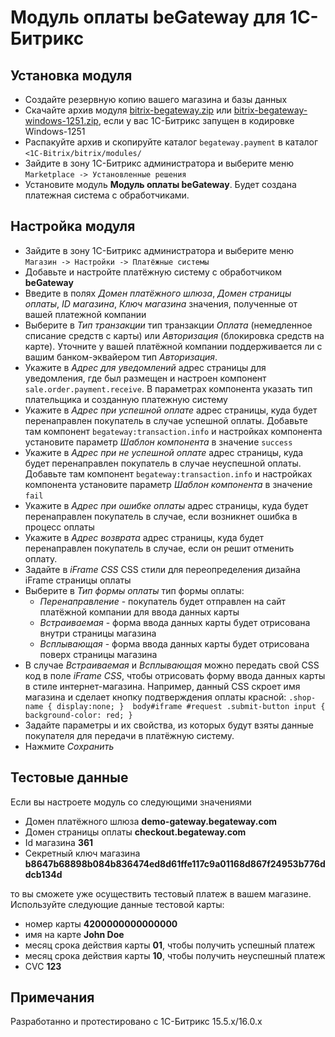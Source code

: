 # Модуль оплаты beGateway для 1C-Битрикс

## Установка модуля

  * Создайте резервную копию вашего магазина и базы данных
  * Скачайте архив модуля [bitrix-begateway.zip](https://github.com/beGateway/bitrix-payment-module/raw/master/bitrix-begateway.zip) или [bitrix-begateway-windows-1251.zip](https://github.com/beGateway/bitrix-payment-module/raw/master/bitrix-begateway-windows-1251.zip), если у вас 1С-Битрикс запущен в кодировке Windows-1251
  * Распакуйте архив и скопируйте каталог `begateway.payment` в каталог
  `<1C-Bitrix/bitrix/modules/`
  * Зайдите в зону 1C-Битрикс администратора и выберите меню
  `Marketplace -> Установленные решения`
  * Установите модуль __Модуль оплаты beGateway__. Будет создана платежная система с обработчиками.

## Настройка модуля

  * Зайдите в зону 1C-Битрикс администратора и выберите меню `Магазин -> Настройки -> Платёжные системы`
  * Добавьте и настройте платёжную систему с обработчиком __beGateway__
  * Введите в полях _Домен платёжного шлюза_, _Домен страницы оплаты_, _ID магазина_, _Ключ магазина_ значения, полученные от вашей платежной компании
  * Выберите в _Тип транзакции_ тип транзакции _Оплата_ (немедленное списание средств с карты) или _Авторизация_ (блокировка средств на карте). Уточните у вашей платёжной компании поддерживается ли с вашим банком-эквайером тип _Авторизация_.
  * Укажите в _Адрес для уведомлений_ адрес страницы для уведомления, где был размещен и настроен компонент `sale.order.payment.receive`. В параметрах компонента указать тип плательщика и созданную платежную систему
  * Укажите в _Адрес при успешной оплате_ адрес страницы, куда будет перенаправлен покупатель в случае успешной оплаты. Добавьте там компонент `begateway:transaction.info` и настройках компонента установите параметр _Шаблон компонента_ в значение `success`
  * Укажите в _Адрес при не успешной оплате_ адрес страницы, куда будет перенаправлен покупатель в случае неуспешной оплаты. Добавьте там компонент `begateway:transaction.info` и настройках компонента установите параметр _Шаблон компонента_ в значение `fail`
  * Укажите в _Адрес при ошибке оплаты_ адрес страницы, куда будет перенаправлен покупатель в случае, если возникнет ошибка в процесс оплаты
  * Укажите в _Адрес возврата_ адрес страницы, куда будет перенаправлен покупатель в случае, если он решит отменить оплату.
  * Задайте в _iFrame CSS_ CSS стили для переопределения дизайна iFrame страницы оплаты
  * Выберите в _Тип формы оплаты_ тип формы оплаты:
    * _Перенаправление_ - покупатель будет отправлен на сайт платёжной компании для ввода данных карты
    * _Встраиваемая_ - форма ввода данных карты будет отрисована внутри страницы магазина
    * _Всплывающая_ - форма ввода данных карты будет отрисована поверх страницы магазина
  * В случае _Встраиваемая_ и _Всплывающая_ можно передать свой CSS код в поле _iFrame CSS_, чтобы отрисовать форму ввода данных карты в стиле интернет-магазина. Например, данный CSS скроет имя магазина и сделает кнопку подтверждения оплаты красной: `.shop-name { display:none; }  body#iframe #request .submit-button input { background-color: red; }`
  * Задайте параметры и их свойства, из которых будут взяты данные покупателя для передачи в платёжную систему.
  * Нажмите _Сохранить_

## Тестовые данные

Если вы настроете модуль со следующими значениями

  * Домен платёжного шлюза __demo-gateway.begateway.com__
  * Домен страницы оплаты __checkout.begateway.com__
  * Id магазина __361__
  * Секретный ключ магазина __b8647b68898b084b836474ed8d61ffe117c9a01168d867f24953b776ddcb134d__

то вы сможете уже
осуществить тестовый платеж в вашем магазине. Используйте следующие
данные тестовой карты:

  * номер карты __4200000000000000__
  * имя на карте __John Doe__
  * месяц срока действия карты __01__, чтобы получить успешный платеж
  * месяц срока действия карты __10__, чтобы получить неуспешный платеж
  * CVC __123__

## Примечания

Разработанно и протестировано с 1С-Битрикс 15.5.x/16.0.x
